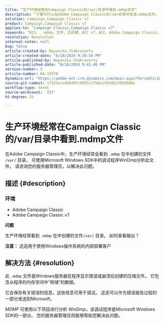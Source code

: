 ```yaml
---
title: “生产环境经常在Campaign Classic的/var/目录中看到.mdmp文件”
description: “了解为什么在Adobe Campaign Classic的/var目录中生成.mdmp文件。 请咨询服务器管理员。”
solution: Campaign,Campaign Classic v7
product: Campaign,Campaign Classic v7
applies-to: "Campaign Classic,Campaign Classic v7"
keywords: “KCS， .mdmp，文件，已创建，ACC v7，ACC，Adobe Campaign Classic，Adobe Campaign Classic v7，常见问题解答”
resolution: Resolution
internal-notes: null
bug: false
article-created-by: Nayanika Chakravarty
article-created-date: "6/18/2024 9:36:54 PM"
article-published-by: Nayanika Chakravarty
article-published-date: "6/18/2024 9:41:40 PM"
version-number: 5
article-number: KA-19378
dynamics-url: "https://adobe-ent.crm.dynamics.com/main.aspx?forceUCI=1&pagetype=entityrecord&etn=knowledgearticle&id=e082efdf-ba2d-ef11-840a-000d3a5b439f"
source-git-commit: 17325ecedb6d0fc9455c2fb0a1fb5482709399da
workflow-type: tm+mt
source-wordcount: '227'
ht-degree: 2%

---
```


# 生产环境经常在Campaign Classic的/var/目录中看到.mdmp文件


在Adobe Campaign Classic中，生产环境经常会看到 `.mdmp` 在中创建的文件 `/var/` 目录。 可使用Microsoft Windows SDK中的调试程序WinDmp分析此文件。 请咨询您的服务器管理员，以解决此问题。

## 描述 {#description}


### <b>环境</b>

- Adobe Campaign Classic
- Adobe Campaign Classic v7


<b>问题</b>

生产环境经常看到 `.mdmp` 在中创建的文件`/var/` 目录。 如何查看输出？

<b>注意：</b> 这适用于使用Windows操作系统的内部部署客户


## 解决方法 {#resolution}


此 `.mdmp` 文件是Windows服务器在程序显示错误或崩溃后创建的压缩文件。 它包含从程序的内存空间中“转储”的数据。

它会保存有关错误的信息，这些信息可用于调试。 这还可以作为错误报告过程的一部分发送到Microsoft。

*MDMP* 可使用以下项目进行分析 *WinDmp*，该调试程序是Microsoft Windows SDK的一部分。 您的服务器管理员将能够帮助您解决此问题。
